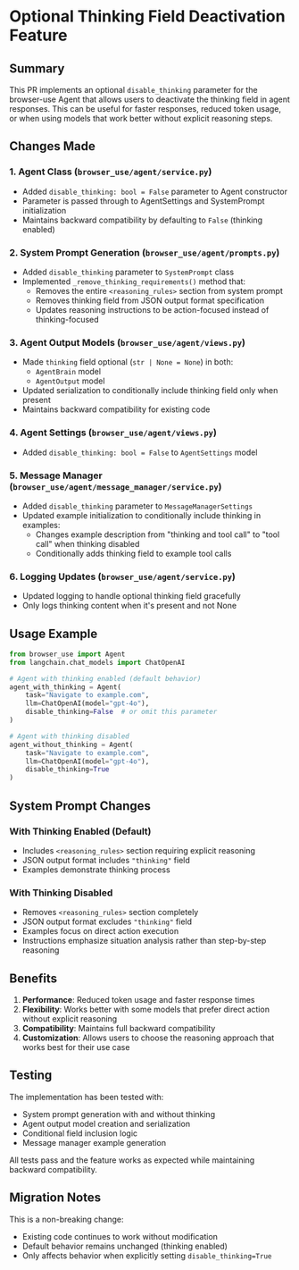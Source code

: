 # Optional Thinking Field Deactivation Feature

## Summary
This PR implements an optional `disable_thinking` parameter for the browser-use Agent that allows users to deactivate the thinking field in agent responses. This can be useful for faster responses, reduced token usage, or when using models that work better without explicit reasoning steps.

## Changes Made

### 1. Agent Class (`browser_use/agent/service.py`)
- Added `disable_thinking: bool = False` parameter to Agent constructor
- Parameter is passed through to AgentSettings and SystemPrompt initialization
- Maintains backward compatibility by defaulting to `False` (thinking enabled)

### 2. System Prompt Generation (`browser_use/agent/prompts.py`)
- Added `disable_thinking` parameter to `SystemPrompt` class
- Implemented `_remove_thinking_requirements()` method that:
  - Removes the entire `<reasoning_rules>` section from system prompt
  - Removes thinking field from JSON output format specification
  - Updates reasoning instructions to be action-focused instead of thinking-focused

### 3. Agent Output Models (`browser_use/agent/views.py`)
- Made `thinking` field optional (`str | None = None`) in both:
  - `AgentBrain` model
  - `AgentOutput` model
- Updated serialization to conditionally include thinking field only when present
- Maintains backward compatibility for existing code

### 4. Agent Settings (`browser_use/agent/views.py`)
- Added `disable_thinking: bool = False` to `AgentSettings` model

### 5. Message Manager (`browser_use/agent/message_manager/service.py`)
- Added `disable_thinking` parameter to `MessageManagerSettings`
- Updated example initialization to conditionally include thinking in examples:
  - Changes example description from "thinking and tool call" to "tool call" when thinking disabled
  - Conditionally adds thinking field to example tool calls

### 6. Logging Updates (`browser_use/agent/service.py`)
- Updated logging to handle optional thinking field gracefully
- Only logs thinking content when it's present and not None

## Usage Example

```python
from browser_use import Agent
from langchain.chat_models import ChatOpenAI

# Agent with thinking enabled (default behavior)
agent_with_thinking = Agent(
    task="Navigate to example.com",
    llm=ChatOpenAI(model="gpt-4o"),
    disable_thinking=False  # or omit this parameter
)

# Agent with thinking disabled
agent_without_thinking = Agent(
    task="Navigate to example.com", 
    llm=ChatOpenAI(model="gpt-4o"),
    disable_thinking=True
)
```

## System Prompt Changes

### With Thinking Enabled (Default)
- Includes `<reasoning_rules>` section requiring explicit reasoning
- JSON output format includes `"thinking"` field
- Examples demonstrate thinking process

### With Thinking Disabled
- Removes `<reasoning_rules>` section completely
- JSON output format excludes `"thinking"` field
- Examples focus on direct action execution
- Instructions emphasize situation analysis rather than step-by-step reasoning

## Benefits

1. **Performance**: Reduced token usage and faster response times
2. **Flexibility**: Works better with some models that prefer direct action without explicit reasoning
3. **Compatibility**: Maintains full backward compatibility
4. **Customization**: Allows users to choose the reasoning approach that works best for their use case

## Testing

The implementation has been tested with:
- System prompt generation with and without thinking
- Agent output model creation and serialization
- Conditional field inclusion logic
- Message manager example generation

All tests pass and the feature works as expected while maintaining backward compatibility.

## Migration Notes

This is a non-breaking change:
- Existing code continues to work without modification
- Default behavior remains unchanged (thinking enabled)
- Only affects behavior when explicitly setting `disable_thinking=True`